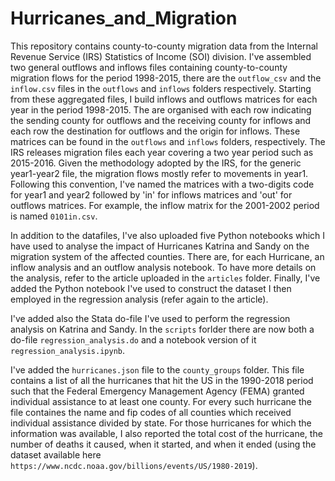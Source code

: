 # Hurricanes_and_Migration

This repository contains county-to-county migration data from the Internal Revenue Service (IRS) Statistics of Income (SOI) division. I've assembled two general outflows and inflows files containing county-to-county migration flows for the period 1998-2015, there are the ```outflow_csv``` and the ```inflow.csv``` files in the ```outflows``` and ```inflows``` folders respectively. Starting from these aggregated files, I build inflows and outflows matrices for each year in the period 1998-2015. The are organised with each row indicating the sending county for outflows and the receiving county for inflows and each row the destination for outflows and the origin for inflows. These matrices can be found in the ```outflows``` and ```inflows``` folders, respectively. The IRS releases migration files each year covering a two year period such as 2015-2016. Given the methodology adopted by the IRS, for the generic year1-year2 file, the migration flows mostly refer to movements in year1. Following this convention, I've named the matrices with a two-digits code for year1 and year2 followed by 'in' for inflows matrices and 'out' for outflows matrices. For example, the inflow matrix for the 2001-2002 period is named ```0101in.csv```.

In addition to the datafiles, I've also uploaded five Python notebooks which I have used to analyse the impact of Hurricanes Katrina and Sandy on the migration system of the affected counties. There are, for each Hurricane, an inflow analysis and an outflow analysis notebook. To have more details on the analysis, refer to the article uploaded in the ```articles``` folder. Finally, I've added the Python notebook I've used to construct the dataset I then employed in the regression analysis (refer again to the article).

I've added also the Stata do-file I've used to perform the regression analysis on Katrina and Sandy. In the ```scripts``` forlder there are now both a do-file ```regression_analysis.do``` and a notebook version of it ```regression_analysis.ipynb```.

I've added the ```hurricanes.json``` file to the ```county_groups``` folder. This file contains a list of all the hurricanes that hit the US in the 1990-2018 period such that the Federal Emergency Management Agency (FEMA) granted individual assistance to at least one county. For every such hurricane the file containes the name and fip codes of all counties which received individual assistance divided by state. For those hurricanes for which the information was available, I also reported the total cost of the hurricane, the number of deaths it caused, when it started, and when it ended (using the dataset available here ```https://www.ncdc.noaa.gov/billions/events/US/1980-2019```).

